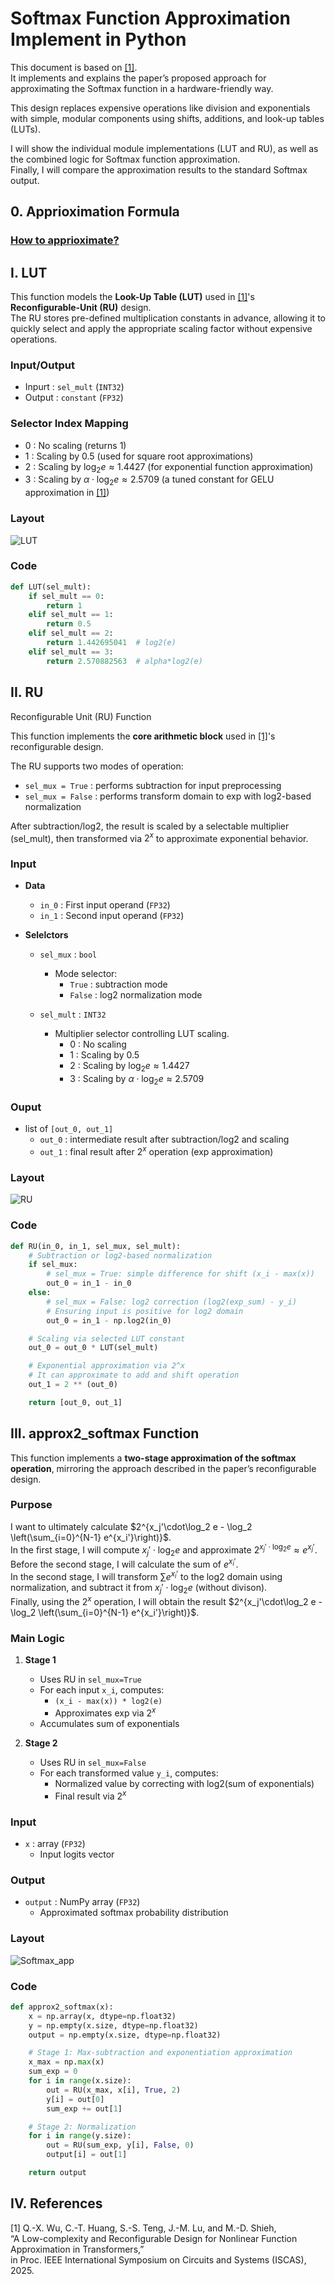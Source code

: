 # Softmax Function Approximation Implement in Python

This document is based on [[1]](#references).  
It implements and explains the paper’s proposed approach for approximating the Softmax function in a hardware-friendly way.

This design replaces expensive operations like division and exponentials with simple, modular components using shifts, additions, and look-up tables (LUTs).

I will show the individual module implementations (LUT and RU), as well as the combined logic for Softmax function approximation.  
Finally, I will compare the approximation results to the standard Softmax output.

## 0. Apprioximation Formula

### [How to apprioximate?](./HowToApproximate.md)

## I. LUT
This function models the **Look-Up Table (LUT)** used in [[1]](#references)'s **Reconfigurable-Unit (RU)** design.  
The RU stores pre-defined multiplication constants in advance, allowing it to quickly select and apply the appropriate scaling factor without expensive operations.

### Input/Output
- Inpurt : `sel_mult` (`INT32`)
- Output : `constant` (`FP32`)

### Selector Index Mapping
- 0 : No scaling (returns 1)
- 1 : Scaling by 0.5 (used for square root approximations)
- 2 : Scaling by $\log_2e \approx 1.4427$ (for exponential function approximation)
- 3 : Scaling by $\alpha\cdot\log_2e \approx 2.5709$ (a tuned constant for GELU approximation in [[1]](#references))

### Layout
![LUT](./Pictures/LUT.png)

### Code

```py
def LUT(sel_mult):
    if sel_mult == 0:
        return 1
    elif sel_mult == 1:
        return 0.5
    elif sel_mult == 2:
        return 1.442695041  # log2(e)
    elif sel_mult == 3:
        return 2.570882563  # alpha*log2(e)
```

## II. RU

Reconfigurable Unit (RU) Function
    
This function implements the **core arithmetic block** used in [[1]](#references)'s reconfigurable design.

The RU supports two modes of operation:
- `sel_mux = True`  : performs subtraction for input preprocessing
- `sel_mux = False` : performs transform domain to exp with log2-based normalization

After subtraction/log2, the result is scaled by a selectable multiplier (sel_mult),
then transformed via $2^x$ to approximate exponential behavior.

### Input
- **Data**
    - `in_0` : First input operand (`FP32`)
    - `in_1` : Second input operand (`FP32`)

- **Selelctors**
    - `sel_mux` : `bool`
        - Mode selector:
            - `True`  : subtraction mode
            - `False` : log2 normalization mode

    - `sel_mult` : `INT32`
        - Multiplier selector controlling LUT scaling.
            - 0 : No scaling
            - 1 : Scaling by 0.5
            - 2 : Scaling by $\log_2e \approx 1.4427$
            - 3 : Scaling by $\alpha\cdot\log_2e \approx 2.5709$

### Ouput
    
- list of `[out_0, out_1]`
    - `out_0` : intermediate result after subtraction/log2 and scaling
    - `out_1` : final result after $2^x$ operation (exp approximation)

### Layout
![RU](./Pictures/RU.png)

### Code

```py
def RU(in_0, in_1, sel_mux, sel_mult):
    # Subtraction or log2-based normalization
    if sel_mux:
        # sel_mux = True: simple difference for shift (x_i - max(x))
        out_0 = in_1 - in_0
    else:
        # sel_mux = False: log2 correction (log2(exp_sum) - y_i)
        # Ensuring input is positive for log2 domain
        out_0 = in_1 - np.log2(in_0)

    # Scaling via selected LUT constant
    out_0 = out_0 * LUT(sel_mult)

    # Exponential approximation via 2^x
    # It can approximate to add and shift operation
    out_1 = 2 ** (out_0)

    return [out_0, out_1]
```

## III. approx2_softmax Function

This function implements a **two-stage approximation of the softmax operation**, mirroring the approach described in the paper’s reconfigurable design.

### Purpose
I want to ultimately calculate $2^{x_j'\cdot\log_2 e - \log_2 \left(\sum_{i=0}^{N-1} e^{x_i'}\right)}$.  
In the first stage, I will compute $x_j'\cdot\log_2 e$ and approximate $2^{x_j'\cdot\log_2 e} \approx e^{x_j'}$.  
Before the second stage, I will calculate the sum of $e^{x_i'}$.  
In the second stage, I will transform $\sum e^{x_i'}$ to the log2 domain using normalization, and subtract it from $x_j'\cdot\log_2 e$ (without divison).  
Finally, using the $2^x$ operation, I will obtain the result $2^{x_j'\cdot\log_2 e - \log_2 \left(\sum_{i=0}^{N-1} e^{x_i'}\right)}$.


### Main Logic
1. **Stage 1**
    - Uses RU in `sel_mux=True`
    - For each input `x_i`, computes:
        - `(x_i - max(x)) * log2(e)`
        - Approximates exp via $2^x$
    - Accumulates sum of exponentials

2. **Stage 2**
    - Uses RU in `sel_mux=False`
    - For each transformed value `y_i`, computes:
        - Normalized value by correcting with log2(sum of exponentials)
        - Final result via $2^x$

### Input
- `x` : array (`FP32`)
    - Input logits vector

### Output
- `output` : NumPy array (`FP32`)
    - Approximated softmax probability distribution

### Layout
![Softmax_app](./Pictures/Softmax_app.png)

### Code

```py
def approx2_softmax(x):
    x = np.array(x, dtype=np.float32)
    y = np.empty(x.size, dtype=np.float32)
    output = np.empty(x.size, dtype=np.float32)

    # Stage 1: Max-subtraction and exponentiation approximation
    x_max = np.max(x)
    sum_exp = 0
    for i in range(x.size):
        out = RU(x_max, x[i], True, 2)
        y[i] = out[0]
        sum_exp += out[1]

    # Stage 2: Normalization
    for i in range(y.size):
        out = RU(sum_exp, y[i], False, 0)
        output[i] = out[1]

    return output
```

## IV. References

[1] Q.-X. Wu, C.-T. Huang, S.-S. Teng, J.-M. Lu, and M.-D. Shieh,  
“A Low-complexity and Reconfigurable Design for Nonlinear Function Approximation in Transformers,”  
in Proc. IEEE International Symposium on Circuits and Systems (ISCAS), 2025.